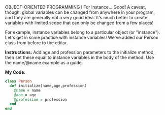 OBJECT-ORIENTED PROGRAMMING I
For Instance...
Good! A caveat, though: global variables can be changed from anywhere in your program, and they are generally not a very good idea. It's much better to create variables with limited scope that can only be changed from a few places!

For example, instance variables belong to a particular object (or "instance"). Let's get in some practice with instance variables! We've added our Person class from before to the editor.

**Instructions:**
Add age and profession parameters to the initialize method, then set these equal to instance variables in the body of the method. Use the name/@name example as a guide.

**My Code:**
```ruby
class Person
  def initialize(name,age,profession)
    @name = name
    @age = age
    @profession = profession
  end
end
```
